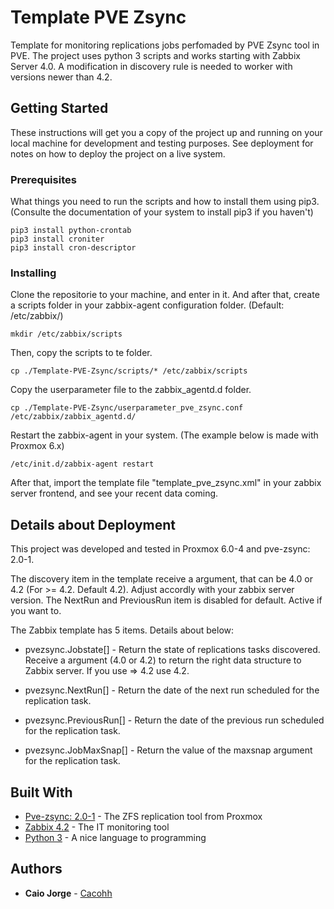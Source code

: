 # Template PVE Zsync

Template for monitoring replications jobs perfomaded by PVE Zsync tool in PVE. The project uses python 3 scripts and works starting with Zabbix Server 4.0. A modification
in discovery rule is needed to worker with versions newer than 4.2.

## Getting Started

These instructions will get you a copy of the project up and running on your local machine for development and testing purposes. See deployment for notes on how to deploy the project on a live system.

### Prerequisites

What things you need to run the scripts and how to install them using pip3. (Consulte the documentation of your system to install pip3 if you haven't)

```
pip3 install python-crontab
pip3 install croniter
pip3 install cron-descriptor
```
### Installing

Clone the repositorie to your machine, and enter in it. And after that, create a scripts folder in your zabbix-agent configuration folder. (Default: /etc/zabbix/)

```
mkdir /etc/zabbix/scripts
```

Then, copy the scripts to te folder.

```
cp ./Template-PVE-Zsync/scripts/* /etc/zabbix/scripts
```
Copy the userparameter file to the zabbix_agentd.d folder.

```
cp ./Template-PVE-Zsync/userparameter_pve_zsync.conf /etc/zabbix/zabbix_agentd.d/
```
Restart the zabbix-agent in your system. (The example below is made with Proxmox 6.x)

```
/etc/init.d/zabbix-agent restart
```

After that, import the template file "template_pve_zsync.xml" in your zabbix server frontend, and see your recent data coming.

## Details about Deployment

This project was developed and tested in Proxmox 6.0-4 and pve-zsync: 2.0-1.

The discovery item in the template receive a argument, that can be 4.0 or 4.2 (For >= 4.2. Default 4.2). Adjust accordly with your zabbix server version. 
The NextRun and PreviousRun item is disabled for default. Active if you want to. 

The Zabbix template has 5 items. Details about below:

* pvezsync.Jobstate[] - Return the state of replications tasks discovered. Receive a argument (4.0 or 4.2) to return the right data structure to Zabbix server. If you use => 4.2 use 4.2.
* pvezsync.NextRun[] - Return the date of the next run scheduled for the replication task.

* pvezsync.PreviousRun[] - Return the date of the previous run scheduled for the replication task.
* pvezsync.JobMaxSnap[] - Return the value of the maxsnap argument for the replication task.


## Built With

* [Pve-zsync: 2.0-1](https://pve.proxmox.com/wiki/PVE-zsync) - The ZFS replication tool from Proxmox
* [Zabbix 4.2](https://www.zabbix.com/documentation/4.2/manual) - The IT monitoring tool 
* [Python 3](https://www.python.org/) - A nice language to programming

## Authors

* **Caio Jorge** -  [Cacohh](https://github.com/Cacohh/)